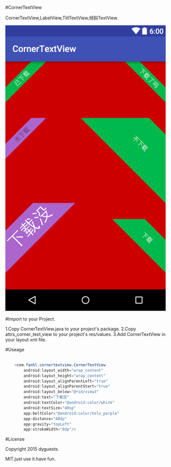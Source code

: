 #CornerTextView

CornerTextView,LabelView,TiltTextView,倾斜TextView.

![](graphices/layout-2015-10-30-211005.png)

#Import to your Project.

1.Copy CornerTextView.java to your project's package.
2.Copy attrs_corner_text_view to your project's res/values.
3.Add CornerTextView in your layout xml file.

#Useage

```java

    <com.fanhl.cornertextview.CornerTextView
        android:layout_width="wrap_content"
        android:layout_height="wrap_content"
        android:layout_alignParentLeft="true"
        android:layout_alignParentStart="true"
        android:layout_below="@+id/view3"
        android:text="下载没"
        android:textColor="@android:color/white"
        android:textSize="40sp"
        app:beltColor="@android:color/holo_purple"
        app:distance="40dp"
        app:gravity="topLeft"
        app:strokeWidth="0dp"/>

```

#License

Copyright 2015 dyguests.

MIT.just use it.have fun.